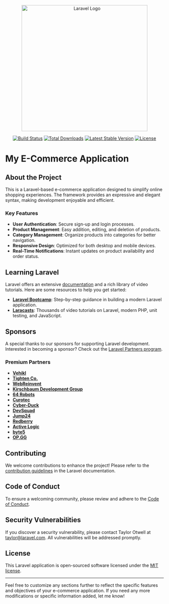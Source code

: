 <p align="center">
    <a href="https://laravel.com" target="_blank">
        <img src="https://raw.githubusercontent.com/laravel/art/master/logo-lockup/5%20SVG/2%20CMYK/1%20Full%20Color/laravel-logolockup-cmyk-red.svg" width="400" alt="Laravel Logo">
    </a>
</p>

<p align="center">
    <a href="https://github.com/laravel/framework/actions"><img src="https://github.com/laravel/framework/workflows/tests/badge.svg" alt="Build Status"></a>
    <a href="https://packagist.org/packages/laravel/framework"><img src="https://img.shields.io/packagist/dt/laravel/framework" alt="Total Downloads"></a>
    <a href="https://packagist.org/packages/laravel/framework"><img src="https://img.shields.io/packagist/v/laravel/framework" alt="Latest Stable Version"></a>
    <a href="https://packagist.org/packages/laravel/framework"><img src="https://img.shields.io/packagist/l/laravel/framework" alt="License"></a>
</p>

# My E-Commerce Application

## About the Project

This is a Laravel-based e-commerce application designed to simplify online shopping experiences. The framework provides an expressive and elegant syntax, making development enjoyable and efficient. 

### Key Features
- **User Authentication**: Secure sign-up and login processes.
- **Product Management**: Easy addition, editing, and deletion of products.
- **Category Management**: Organize products into categories for better navigation.
- **Responsive Design**: Optimized for both desktop and mobile devices.
- **Real-Time Notifications**: Instant updates on product availability and order status.

## Learning Laravel

Laravel offers an extensive [documentation](https://laravel.com/docs) and a rich library of video tutorials. Here are some resources to help you get started:

- **[Laravel Bootcamp](https://bootcamp.laravel.com)**: Step-by-step guidance in building a modern Laravel application.
- **[Laracasts](https://laracasts.com)**: Thousands of video tutorials on Laravel, modern PHP, unit testing, and JavaScript.

## Sponsors

A special thanks to our sponsors for supporting Laravel development. Interested in becoming a sponsor? Check out the [Laravel Partners program](https://partners.laravel.com).

### Premium Partners
- **[Vehikl](https://vehikl.com/)**
- **[Tighten Co.](https://tighten.co)**
- **[WebReinvent](https://webreinvent.com/)**
- **[Kirschbaum Development Group](https://kirschbaumdevelopment.com)**
- **[64 Robots](https://64robots.com)**
- **[Curotec](https://www.curotec.com/services/technologies/laravel/)**
- **[Cyber-Duck](https://cyber-duck.co.uk)**
- **[DevSquad](https://devsquad.com/hire-laravel-developers)**
- **[Jump24](https://jump24.co.uk)**
- **[Redberry](https://redberry.international/laravel/)**
- **[Active Logic](https://activelogic.com)**
- **[byte5](https://byte5.de)**
- **[OP.GG](https://op.gg)**

## Contributing

We welcome contributions to enhance the project! Please refer to the [contribution guidelines](https://laravel.com/docs/contributions) in the Laravel documentation.

## Code of Conduct

To ensure a welcoming community, please review and adhere to the [Code of Conduct](https://laravel.com/docs/contributions#code-of-conduct).

## Security Vulnerabilities

If you discover a security vulnerability, please contact Taylor Otwell at [taylor@laravel.com](mailto:taylor@laravel.com). All vulnerabilities will be addressed promptly.

## License

This Laravel application is open-sourced software licensed under the [MIT license](https://opensource.org/licenses/MIT).

---

Feel free to customize any sections further to reflect the specific features and objectives of your e-commerce application. If you need any more modifications or specific information added, let me know!

